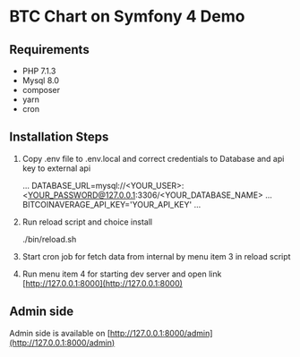 # BTC Chart on Symfony 4 Demo

## Requirements

* PHP 7.1.3
* Mysql 8.0
* composer
* yarn
* cron

## Installation Steps

1. Copy .env file to .env.local and correct credentials to Database and api key to external api


    ...
    DATABASE_URL=mysql://<YOUR_USER>:<YOUR_PASSWORD@127.0.0.1:3306/<YOUR_DATABASE_NAME>
    ...
    BITCOINAVERAGE_API_KEY='YOUR_API_KEY'
    ...

2. Run reload script and choice install 


    ./bin/reload.sh

3. Start cron job for fetch data from internal by menu item 3 in reload script

4. Run menu item 4 for starting dev server and open link [http://127.0.0.1:8000](http://127.0.0.1:8000)


## Admin side

Admin side is available on [http://127.0.0.1:8000/admin](http://127.0.0.1:8000/admin)


